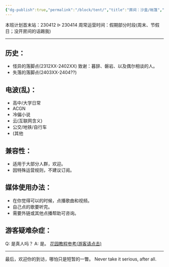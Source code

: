 ```yaml
---
{"dg-publish":true,"permalink":"/block/tent/","title":"房间：沙盒/帐篷","created":"2024-03-25T23:18:45.491+08:00","updated":"2024-04-11T23:04:53.012+08:00"}
---
```



本班计划首末站：230412 ᐅ 230414
周常运营时间：假期部分时段(周末、节假日；没开房间的话踢我)

---
## 历史：
- 怪异的落脚点(2312XX-2402XX)
    致谢：暮辞、磐岩、以及偶尔相谈的人。
- 失落的落脚点(2403XX-2404??)
## 电波(乱)：
- 高中/大学日常
- ACGN
- 冷偏小说
- 云(互联网含义)
- 公交/地铁/自行车
- (其他
## 兼容性：
- 适用于大部分人群，欢迎。
- 因特殊运营规则，不建议订阅。
## 媒体使用办法：
- 在你觉得可以的时候，点播歌曲和视频。
- 自己点的歌要听完。
- 需要外链或其他点播帮助可咨询。
## 游客疑难杂症：
Q: 是真人吗？
A: 是。
[花园教程参考(游客请点击)](https://www.bilibili.com/read/cv19686904/)

---
最后，欢迎你的到访，哪怕只是短暂的一瞥。
Never take it serious, after all.